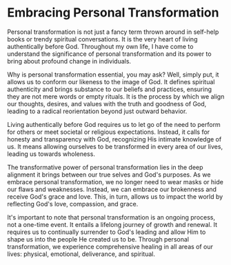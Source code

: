 # Embracing Personal Transformation

Personal transformation is not just a fancy term thrown around in self-help books or trendy
spiritual conversations. It is the very heart of living authentically before God. Throughout my own
life, I have come to understand the significance of personal transformation and its power to bring
about profound change in individuals.

Why is personal transformation essential, you may ask? Well, simply put, it allows us to conform our
likeness to the image of God. It defines spiritual authenticity and brings substance to our beliefs
and practices, ensuring they are not mere words or empty rituals. It is the process by which we
align our thoughts, desires, and values with the truth and goodness of God, leading to a radical
reorientation beyond just outward behavior.

Living authentically before God requires us to let go of the need to perform for others or meet
societal or religious expectations. Instead, it calls for honesty and transparency with God,
recognizing His intimate knowledge of us. It means allowing ourselves to be transformed in every
area of our lives, leading us towards wholeness.

The transformative power of personal transformation lies in the deep alignment it brings between our
true selves and God's purposes. As we embrace personal transformation, we no longer need to wear
masks or hide our flaws and weaknesses. Instead, we can embrace our brokenness and receive God's
grace and love. This, in turn, allows us to impact the world by reflecting God's love, compassion,
and grace.

It's important to note that personal transformation is an ongoing process, not a one-time event. It
entails a lifelong journey of growth and renewal. It requires us to continually surrender to God's
leading and allow Him to shape us into the people He created us to be. Through personal
transformation, we experience comprehensive healing in all areas of our lives: physical, emotional,
deliverance, and spiritual.
